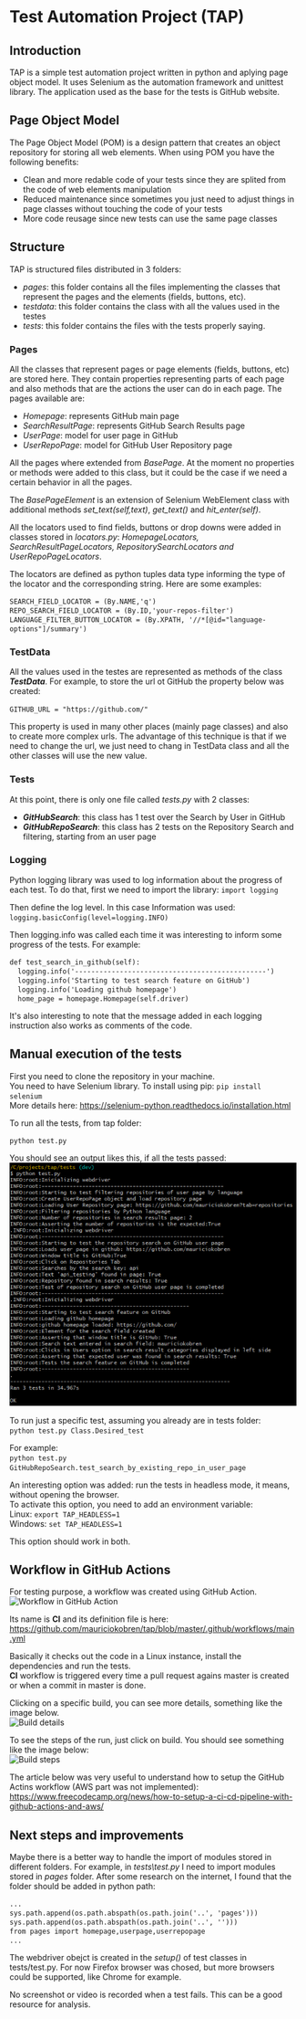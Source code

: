 # Test Automation Project (TAP)

## Introduction
TAP is a simple test automation project written in python and aplying page object model. It uses Selenium as the automation framework and unittest library.
The application used as the base for the tests is GitHub website.

## Page Object Model
The Page Object Model (POM) is a design pattern that creates an object repository for storing all web elements.
When using POM you have the following benefits:
- Clean and more redable code of your tests since they are splited from the code of web elements manipulation
- Reduced maintenance since sometimes you just need to adjust things in page classes without touching the code of your tests
- More code reusage since new tests can use the same page classes


## Structure
TAP is structured files distributed in 3 folders:
- _pages_: this folder contains all the files implementing the classes that represent the pages and the elements (fields, buttons, etc).
- _testdata_: this folder contains the class with all the values used in the testes
- _tests_: this folder contains the files with the tests properly saying. 

### Pages
All the classes that represent pages or page elements (fields, buttons, etc) are stored here. They contain properties representing parts of each page and also methods that are the actions the user can do in each page.
The pages available are:
- _Homepage_: represents GitHub main page
- _SearchResultPage_: represents GitHub Search Results page
- _UserPage_: model for user page in GitHub
- _UserRepoPage_: model for GitHub User Repository page

All the pages where extended from _BasePage_. At the moment no properties or methods were added to this class, but it could be the case if we need a certain behavior in all the pages. 

The _BasePageElement_ is an extension of Selenium WebElement class with additional methods _set_text(self,text)_, _get_text()_ and _hit_enter(self)_.

All the locators used to find fields, buttons or drop downs were added in classes stored in _locators.py_: _HomepageLocators, SearchResultPageLocators, RepositorySearchLocators and UserRepoPageLocators_.

The locators are defined as python tuples data type informing the type of the locator and the corresponding string. Here are some examples:
```
SEARCH_FIELD_LOCATOR = (By.NAME,'q')
REPO_SEARCH_FIELD_LOCATOR = (By.ID,'your-repos-filter')
LANGUAGE_FILTER_BUTTON_LOCATOR = (By.XPATH, '//*[@id="language-options"]/summary')
```


### TestData
All the values used in the testes are represented as methods of the class **_TestData_**. 
For example, to store the url ot GitHub the property below was created:

`GITHUB_URL = "https://github.com/"`

This property is used in many other places (mainly page classes) and also to create more complex urls.
The advantage of this technique is that if we need to change the url, we just need to chang in TestData class and all the other classes will use the new value.


### Tests
At this point, there is only one file called _tests.py_ with 2 classes:
- **_GitHubSearch_**: this class has 1 test over the Search by User in GitHub
- **_GitHubRepoSearch_**: this class has 2 tests on the Repository Search and filtering, starting from an user page


### Logging
Python logging library was used to log information about the progress of each test.
To do that, first we need to import the library:
`import logging`

Then define the log level. In this case Information was used:
`logging.basicConfig(level=logging.INFO)`

Then logging.info was called each time it was interesting to inform some progress of the tests. For example:
```
def test_search_in_github(self):  
  logging.info('-----------------------------------------------')  
  logging.info('Starting to test search feature on GitHub')  
  logging.info('Loading github homepage')  
  home_page = homepage.Homepage(self.driver)  
```

It's also interesting to note that the message added in each logging instruction also works as comments of the code.  

## Manual execution of the tests
First you need to clone the repository in your machine.  
You need to have Selenium library. To install using pip: ```pip install selenium```  
More details here: https://selenium-python.readthedocs.io/installation.html

To run all the tests, from tap folder:  
```cd tests  
python test.py
```  

You should see an output likes this, if all the tests passed:  
![Output of successful test execution](https://github.com/mauriciokobren/tap/blob/master/Output_of_test_execution.png)

To run just a specific test, assuming you already are in tests folder:  
```python test.py Class.Desired_test```  

For example:   
```python test.py GitHubRepoSearch.test_search_by_existing_repo_in_user_page```  

An interesting option was added: run the tests in headless mode, it means, without opening the browser.  
To activate this option, you need to add an environment variable:  
 Linux: ```export TAP_HEADLESS=1```  
 Windows: ```set TAP_HEADLESS=1```  

This option should work in both.


## Workflow in GitHub Actions
For testing purpose, a workflow was created using GitHub Action.  
![Workflow in GitHub Action](https://github.com/mauriciokobren/tap/blob/master/GitHub_Actions_CI_workflow.png)

Its name is **CI** and its definition file is here: https://github.com/mauriciokobren/tap/blob/master/.github/workflows/main.yml  

Basically it checks out the code in a Linux instance, install the dependencies and run the tests.  
**CI** workflow is triggered every time a pull request agains master is created or when a commit in master is done.  

Clicking on a specific build, you can see more details, something like the image below.  
![Build details](https://github.com/mauriciokobren/tap/blob/master/GitHub_Actions_CI_workflow-build_detail.png)

To see the steps of the run, just click on build. You should see something like the image below:  
![Build steps](https://github.com/mauriciokobren/tap/blob/master/GitHub_Actions_CI_workflow-build_steps.png)

The article below was very useful to understand how to setup the GitHub Actins workflow (AWS part was not implemented):  
https://www.freecodecamp.org/news/how-to-setup-a-ci-cd-pipeline-with-github-actions-and-aws/  

## Next steps and improvements
Maybe there is a better way to handle the import of modules stored in different folders. For example, in _tests\test.py_ I need to import modules stored in _pages_ folder. After some research on the internet, I found that the folder should be added in python path:
```
...
sys.path.append(os.path.abspath(os.path.join('..', 'pages')))
sys.path.append(os.path.abspath(os.path.join('..', '')))
from pages import homepage,userpage,userrepopage
...
```

The webdriver obejct is created in the _setup()_ of test classes in tests/test.py. For now Firefox browser was chosed, but more browsers could be supported, like Chrome for example.

No screenshot or video is recorded when a test fails. This can be a good resource for analysis.




